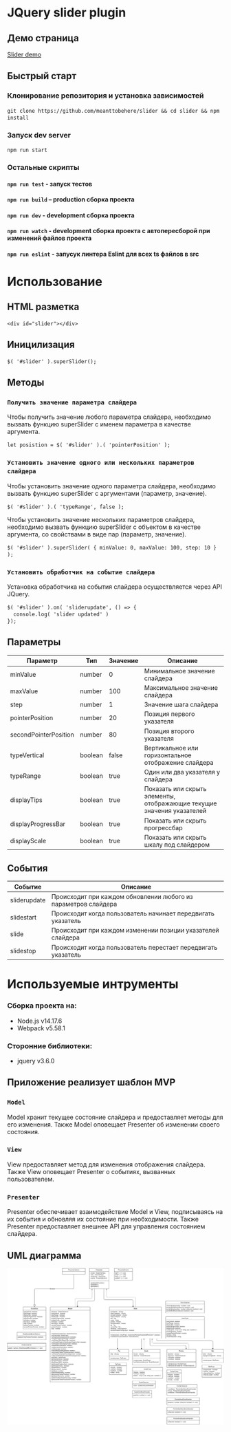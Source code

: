 # JQuery slider plugin

## Демо страница

<a href='https://meanttobehere.github.io/slider/demo/index.html' target='_blank'>Slider demo</a>

## Быстрый старт

### Клонирование репозитория и установка зависимостей

```
git clone https://github.com/meanttobehere/slider && cd slider && npm install
```

### Запуск dev server

```
npm run start
```

### Остальные скрипты

#### `npm run test` - запуск тестов

#### `npm run build` – production сборка проекта

#### `npm run dev` - development сборка проекта

#### `npm run watch` - development сборка проекта с автопересборой при изменений файлов проекта

#### `npm run eslint` - запусук линтера Eslint для всех ts файлов в src

# Использование

## HTML разметка

```
<div id="slider"></div>
```

## Иницилизация

```
$( '#slider' ).superSlider();
```

## Методы

### `Получить значение параметра слайдера`

Чтобы получить значение любого параметра слайдера, необходимо вызвать функцию superSlider с именем параметра в качестве аргумента.

```
let posistion = $( '#slider' ).( 'pointerPosition' );
```

### `Установить значение одного или нескольких параметров слайдера`

Чтобы установить значение одного параметра слайдера, необходимо вызвать функцию superSlider с аргументами (параметр, значение).

```
$( '#slider' ).( 'typeRange', false );
```

Чтобы установить значение нескольких параметров слайдера, необходимо вызвать функцию superSlider с объектом в качестве аргумента, со свойствами в виде пар (параметр, значение).

```
$( '#slider' ).superSlider( { minValue: 0, maxValue: 100, step: 10 } );
```

### `Установить обработчик на событие слайдера`

Установка обработчика на события слайдера осуществляется через API JQuery.

```
$( '#slider' ).on( 'sliderupdate', () => {
  console.log( 'slider updated' )
});
```

## Параметры

| Параметр              | Тип     | Значение | Описание |
| --------------------- | ------- | ------- | ----------- |
| minValue              | number  | 0       | Минимальное значение слайдера |
| maxValue              | number  | 100     | Максимальное значение слайдера |
| step                  | number  | 1       | Значение шага слайдера |
| pointerPosition       | number  | 20      | Позиция первого указателя |
| secondPointerPosition | number  | 80      | Позиция второго указателя |
| typeVertical          | boolean | false   | Вертикальное или горизонтальное отображение слайдера |
| typeRange             | boolean | true    | Один или два указателя у слайдера |
| displayTips           | boolean | true    | Показать или скрыть элементы, отображающие текущие значения указателей |
| displayProgressBar    | boolean | true    | Показать или скрыть прогрессбар |
| displayScale          | boolean | true    | Показать или скрыть шкалу под слайдером |

## События

| Событие      | Описание     |
| ------------ |  ----------- |
| sliderupdate | Происходит при каждом обновлении любого из параметров слайдера  |
| slidestart   | Происходит когда пользователь начинает передвигать указатель |
| slide        | Происходит при каждом изменении позиции указателей слайдера |
| slidestop    | Происходит когда пользователь перестает передвигать указатель |

# Используемые интрументы

### Сборка проекта на:

- Node.js v14.17.6
- Webpack v5.58.1

### Сторонние библиотеки:

- jquery v3.6.0

## Приложение реализует шаблон MVP

### `Model`

Model хранит текущее состояние слайдера и предоставляет методы для его изменения. Также Model оповещает Presenter об изменении своего состояния.

### `View`

View предоставляет метод для изменения отображения слайдера. Также View оповещает Presenter о событиях, вызванных пользователем.

### `Presenter`

Presenter обеспечивает взаимодействие Model и View, подписываясь на их события и обновляя их состояние при необходимости. Также Presenter предоставляет внешнее API для управления состоянием слайдера.

## UML диаграмма

![UML-diagramm](uml.drawio.png)